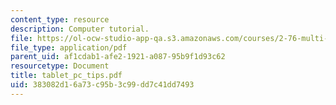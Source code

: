 ```yaml
---
content_type: resource
description: Computer tutorial.
file: https://ol-ocw-studio-app-qa.s3.amazonaws.com/courses/2-76-multi-scale-system-design-fall-2004/383082d16a73c95b3c99dd7c41dd7493_tablet_pc_tips.pdf
file_type: application/pdf
parent_uid: af1cdab1-afe2-1921-a087-95b9f1d93c62
resourcetype: Document
title: tablet_pc_tips.pdf
uid: 383082d1-6a73-c95b-3c99-dd7c41dd7493
---
```

